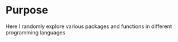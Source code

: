 # Purpose
Here I randomly explore various packages and functions in different programming languages
